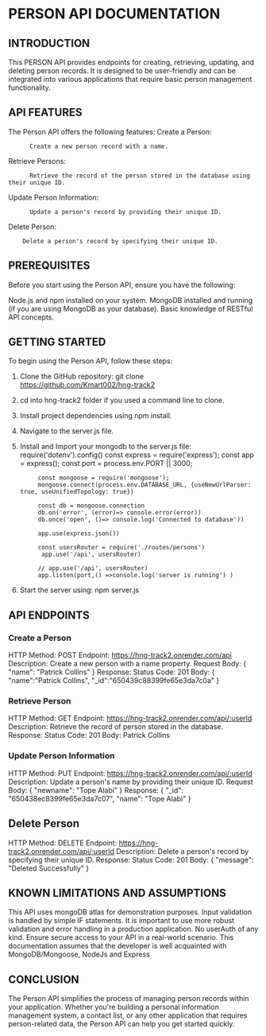 # PERSON API DOCUMENTATION

## INTRODUCTION

 This PERSON API provides endpoints for creating, retrieving, updating, and deleting person records. 
 It is designed to be user-friendly and can be integrated into various applications that require basic person management functionality.

## API FEATURES
The Person API offers the following features:
  Create a Person:
  
          Create a new person record with a name.

Retrieve Persons:

          Retrieve the record of the person stored in the database using their unique ID.

Update Person Information:

          Update a person's record by providing their unique ID.

Delete Person:

        Delete a person's record by specifying their unique ID.

## PREREQUISITES
Before you start using the Person API, ensure you have the following:

  Node.js and npm installed on your system.
  MongoDB installed and running (if you are using MongoDB as your database).
  Basic knowledge of RESTful API concepts.

## GETTING STARTED
To begin using the Person API, follow these steps:

1. Clone the GitHub repository: git clone https://github.com/Kmart002/hng-track2
2. cd into hng-track2 folder if you used a command line to clone.
3. Install project dependencies using npm install.
4. Navigate to the server.js file.
5. Install and Import your mongodb to the server.js file: 
            require('dotenv').config()
            const express = require('express');
            const app = express();
            const port = process.env.PORT || 3000;
            
            const mongoose = require('mongoose');
            mongoose.connect(process.env.DATABASE_URL, {useNewUrlParser: true, useUnifiedTopology: true})
            
            const db = mongoose.connection
            db.on('error', (error)=> console.error(error))
            db.once('open', ()=> console.log('Connected to database'))
            
            app.use(express.json())
            
            const usersRouter = require('./routes/persons')
             app.use('/api', usersRouter)
            
            // app.use('/api', usersRouter)
            app.listen(port,() =>console.log('server is running') )

6. Start the server using: npm server.js

## API ENDPOINTS
### Create a Person

HTTP Method: POST
Endpoint: https://hng-track2.onrender.com/api
Description: Create a new person with a name property.
Request Body:
      {
          "name": "Patrick Collins"
        }
Response:
    Status Code: 201
    Body: 
              {
                    "name":"Patrick Collins",
                  "_id":"650439c88399fe65e3da7c0a"
              }
 ### Retrieve Person
 
 HTTP Method: GET
  Endpoint: https://hng-track2.onrender.com/api/:userId
  Description: Retrieve the record of person stored in the database.
Response:
Status Code: 201
Body: 
    Patrick Collins
    
### Update Person Information

HTTP Method: PUT
Endpoint:  https://hng-track2.onrender.com/api/:userId
Description: Update a person's name by providing their unique ID.
Request Body:
        {
            "newname": "Tope Alabi"
        }
Response:
        {
          "_id": "650438ec8399fe65e3da7c07",
          "name": "Tope Alabi"
          }
## Delete Person

HTTP Method: DELETE
Endpoint: https://hng-track2.onrender.com/api/:userId
Description: Delete a person's record by specifying their unique ID.
Response:
Status Code: 201
Body: 
    {
      "message": "Deleted Successfully"
      }

## KNOWN LIMITATIONS AND ASSUMPTIONS
  This API uses mongoDB atlas for demonstration purposes.
  Input validation is handled by simple IF statements. It is important to use more robust validation and error handling in a production application.
  No userAuth of any kind. Ensure secure access to your API in a real-world scenario.
  This documentation assumes that the developer is well acquainted with MongoDB/Mongoose, NodeJs and Express

## CONCLUSION
The Person API simplifies the process of managing person records within your application.
Whether you're building a personal information management system, a contact list, or any other application that requires person-related data, 
the Person API can help you get started quickly.
